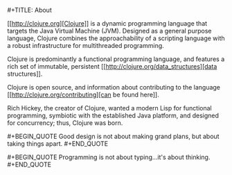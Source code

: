 #+TITLE: About

[[http://clojure.org][Clojure]] is a dynamic programming language that targets
the Java Virtual Machine (JVM). Designed as a general purpose language, Clojure
combines the approachability of a scripting language with a robust
infrastructure for multithreaded programming.

Clojure is predominantly a functional programming language, and features a rich
set of immutable, persistent [[http://clojure.org/data_structures][data structures]].

Clojure is open source, and information about contributing to the language
[[http://clojure.org/contributing][can be found here]].

Rich Hickey, the creator of Clojure, wanted a modern Lisp for functional
programming, symbiotic with the established Java platform, and designed for
concurrency; thus, Clojure was born.

#+BEGIN_QUOTE
Good design is not about making grand plans, but about taking things apart.
#+END_QUOTE

#+BEGIN_QUOTE
Programming is not about typing...it's about thinking.
#+END_QUOTE
